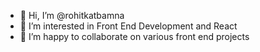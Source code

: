 - 👋 Hi, I’m @rohitkatbamna
- 👀 I’m interested in Front End Development and React
- 💞️ I’m happy to collaborate on various front end projects


<!---
rohitkatbamna/rohitkatbamna is a ✨ special ✨ repository because its `README.md` (this file) appears on your GitHub profile.
You can click the Preview link to take a look at your changes.
--->
